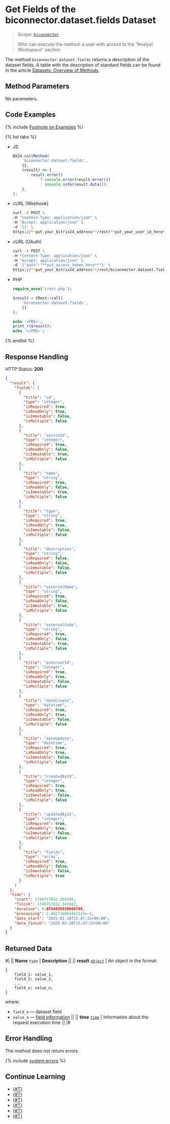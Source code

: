 # Get Fields of the biconnector.dataset.fields Dataset

> Scope: [`biconnector`](../../scopes/permissions.md)
> 
> Who can execute the method: a user with access to the "Analyst Workspace" section

The method `biconnector.dataset.fields` returns a description of the dataset fields. A table with the description of standard fields can be found in the article [Datasets: Overview of Methods](./index.md#dataset).

## Method Parameters

No parameters.

## Code Examples

{% include [Footnote on Examples](../../../_includes/examples.md) %}

{% list tabs %}

- JS

    ```js
    BX24.callMethod(
        'biconnector.dataset.fields',
        {},
        (result) => {
            result.error()
                ? console.error(result.error())
                : console.info(result.data());
        },
    );
    ```

- cURL (Webhook)

    ```bash
    curl -X POST \
    -H "Content-Type: application/json" \
    -H "Accept: application/json" \
    -d '{}' \
    https://**put_your_bitrix24_address**/rest/**put_your_user_id_here**/**put_your_webhook_here**/biconnector.dataset.fields
    ```

- cURL (OAuth)

    ```bash
    curl -X POST \
    -H "Content-Type: application/json" \
    -H "Accept: application/json" \
    -d '{"auth":"**put_access_token_here**"}' \
    https://**put_your_bitrix24_address**/rest/biconnector.dataset.fields
    ```

- PHP

    ```php
    require_once('crest.php');

    $result = CRest::call(
        'biconnector.dataset.fields',
        []
    );

    echo '<PRE>';
    print_r($result);
    echo '</PRE>';
    ```

{% endlist %}


## Response Handling

HTTP Status: **200**

```json
{
  "result": {
    "fields": [
      {
        "title": "id",
        "type": "integer",
        "isRequired": true,
        "isReadOnly": true,
        "isImmutable": false,
        "isMultiple": false
      },
      {
        "title": "sourceId",
        "type": "integer",
        "isRequired": true,
        "isReadOnly": false,
        "isImmutable": true,
        "isMultiple": false
      },
      {
        "title": "name",
        "type": "string",
        "isRequired": true,
        "isReadOnly": false,
        "isImmutable": true,
        "isMultiple": false
      },
      {
        "title": "type",
        "type": "string",
        "isRequired": true,
        "isReadOnly": true,
        "isImmutable": false,
        "isMultiple": false
      },
      {
        "title": "description",
        "type": "string",
        "isRequired": false,
        "isReadOnly": false,
        "isImmutable": false,
        "isMultiple": false
      },
      {
        "title": "externalName",
        "type": "string",
        "isRequired": true,
        "isReadOnly": false,
        "isImmutable": true,
        "isMultiple": false
      },
      {
        "title": "externalCode",
        "type": "string",
        "isRequired": true,
        "isReadOnly": false,
        "isImmutable": true,
        "isMultiple": false
      },
      {
        "title": "externalId",
        "type": "integer",
        "isRequired": true,
        "isReadOnly": true,
        "isImmutable": false,
        "isMultiple": false
      },
      {
        "title": "dateCreate",
        "type": "datetime",
        "isRequired": true,
        "isReadOnly": true,
        "isImmutable": false,
        "isMultiple": false
      },
      {
        "title": "dateUpdate",
        "type": "datetime",
        "isRequired": true,
        "isReadOnly": true,
        "isImmutable": false,
        "isMultiple": false
      },
      {
        "title": "createdById",
        "type": "integer",
        "isRequired": true,
        "isReadOnly": true,
        "isImmutable": false,
        "isMultiple": false
      },
      {
        "title": "updatedById",
        "type": "integer",
        "isRequired": true,
        "isReadOnly": true,
        "isImmutable": false,
        "isMultiple": false
      },
      {
        "title": "fields",
        "type": "array",
        "isRequired": true,
        "isReadOnly": false,
        "isImmutable": false,
        "isMultiple": true
      }
    ]
  },
  "time": {
    "start": 1740757652.264398,
    "finish": 1740757652.343882,
    "duration": 0.0794839859008789,
    "processing": 2.002716064453125e-5,
    "date_start": "2025-02-28T15:47:32+00:00",
    "date_finish": "2025-02-28T15:47:32+00:00"
  }
}
```

## Returned Data

#|
|| **Name**
`type` | **Description** ||
|| **result**
[`object`](../../data-types.md) | An object in the format:

```
{
    field_1: value_1,
    field_2: value_2,
    ...
    field_n: value_n,
}
```

where:
- `field_n` — dataset field
- `value_n` — [field information](../connector/index.md#description) ||
|| **time**
[`time`](../../data-types.md#time) | Information about the request execution time ||
|#

## Error Handling

The method does not return errors.

{% include [system errors](./../../../_includes/system-errors.md) %}

## Continue Learning

- [{#T}](./biconnector-dataset-add.md)
- [{#T}](./biconnector-dataset-update.md)
- [{#T}](./biconnector-dataset-fields-update.md)
- [{#T}](./biconnector-dataset-get.md)
- [{#T}](./biconnector-dataset-list.md)
- [{#T}](./biconnector-dataset-delete.md)